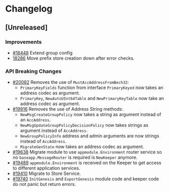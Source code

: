 <!--
Guiding Principles:
Changelogs are for humans, not machines.
There should be an entry for every single version.
The same types of changes should be grouped.
Versions and sections should be linkable.
The latest version comes first.
The release date of each version is displayed.
Mention whether you follow Semantic Versioning.
Usage:
Change log entries are to be added to the Unreleased section under the
appropriate stanza (see below). Each entry should ideally include a tag and
the Github issue reference in the following format:
* (<tag>) [#<issue-number>] Changelog message.
Types of changes (Stanzas):
"Features" for new features.
"Improvements" for changes in existing functionality.
"Deprecated" for soon-to-be removed features.
"Bug Fixes" for any bug fixes.
"API Breaking" for breaking exported APIs used by developers building on SDK.
Ref: https://keepachangelog.com/en/1.0.0/
-->

# Changelog

## [Unreleased]

### Improvements

* [#18448](https://github.com/T-ragon/cosmos-sdk/pull/18448) Extend group config
* [18286](https://github.com/T-ragon/cosmos-sdk/pull/18286) Move prefix store creation down after error checks.

### API Breaking Changes

* [#20082](https://github.com/T-ragon/cosmos-sdk/pull/20082) Removes the use of `MustAccAddressFromBech32`:
    * `PrimaryKeyFields` function from interface `PrimaryKeyed` now takes an address codec as argument.
    * `PrimaryKey`, `NewAutoUInt64Table` and `NewPrimaryKeyTable` now take an address codec as argument.
* [#19916](https://github.com/T-ragon/cosmos-sdk/pull/19916) Removes the use of Address String methods:
    * `NewMsgCreateGroupPolicy` now takes a string as argument instead of an `AccAddress`.
    * `NewMsgUpdateGroupPolicyDecisionPolicy` now takes strings as argument instead of `AccAddress`.
    * `NewGroupPolicyInfo` address and admin arguments are now strings instead of `AccAddress`.
    * `MigrateGenState` now takes an address codec as argument.
* [#19638](https://github.com/T-ragon/cosmos-sdk/pull/19638) Migrate module to use `appmodule.Environment` router service so no `baseapp.MessageRouter` is required is `NewKeeper` anymore.
* [#19489](https://github.com/T-ragon/cosmos-sdk/pull/19489) `appmodule.Environment` is received on the Keeper to get access to different application services.
* [#19410](https://github.com/T-ragon/cosmos-sdk/pull/19410) Migrate to Store Service.
* [#19740](https://github.com/T-ragon/cosmos-sdk/pull/19740) `InitGenesis` and `ExportGenesis` module code and keeper code do not panic but return errors.
